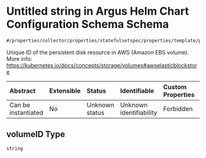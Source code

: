 # Untitled string in Argus Helm Chart Configuration Schema Schema

```txt
#/properties/collector/properties/statefulsetspec/properties/template/properties/spec/properties/volumes/items/properties/awselasticblockstore/properties/volumeid#/properties/collector/properties/statefulsetSpec/properties/template/properties/spec/properties/volumes/items/properties/awsElasticBlockStore/properties/volumeID
```

Unique ID of the persistent disk resource in AWS (Amazon EBS volume). More info: <https://kubernetes.io/docs/concepts/storage/volumes#awselasticblockstore>

| Abstract            | Extensible | Status         | Identifiable            | Custom Properties | Additional Properties | Access Restrictions | Defined In                                                        |
| :------------------ | :--------- | :------------- | :---------------------- | :---------------- | :-------------------- | :------------------ | :---------------------------------------------------------------- |
| Can be instantiated | No         | Unknown status | Unknown identifiability | Forbidden         | Allowed               | none                | [values.schema.json\*](values.schema.json "open original schema") |

## volumeID Type

`string`
